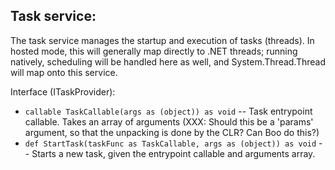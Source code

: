 Task service:
-------------

The task service manages the startup and execution of tasks (threads).  In hosted mode, this will generally map directly to .NET threads; running natively, scheduling will be handled here as well, and System.Thread.Thread will map onto this service.

Interface (ITaskProvider):

- `callable TaskCallable(args as (object)) as void` -- Task entrypoint callable.  Takes an array of arguments (XXX: Should this be a 'params' argument, so that the unpacking is done by the CLR?  Can Boo do this?)
- `def StartTask(taskFunc as TaskCallable, args as (object)) as void` -- Starts a new task, given the entrypoint callable and arguments array.
